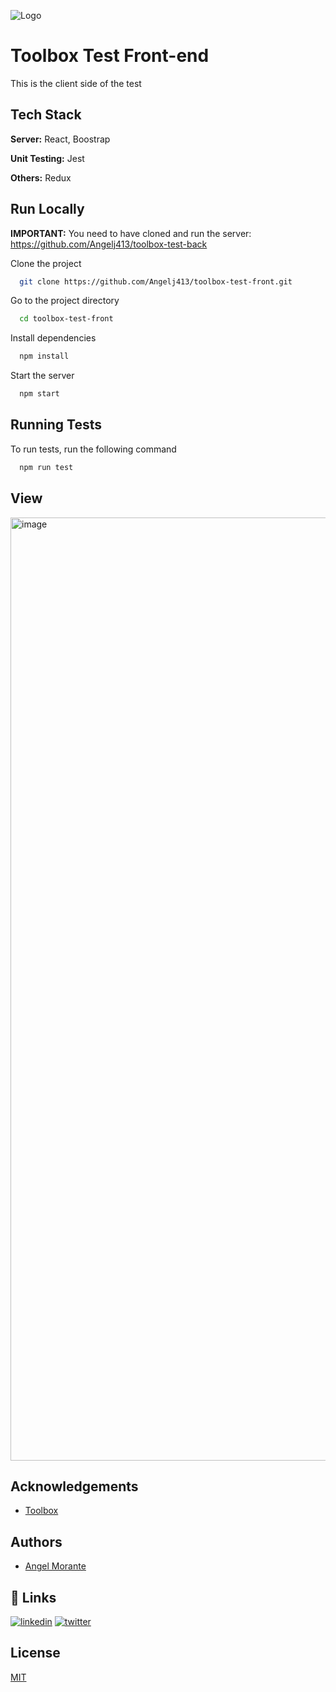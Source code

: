 
![Logo](https://media.licdn.com/dms/image/C4D0BAQHgpzIdFSF3LQ/company-logo_200_200/0/1669911798947?e=2147483647&v=beta&t=C6w3bpSchBArbbETeBSqcnMptHyWo6OnWI3knNex7E0)


# Toolbox Test Front-end

This is the client side of the test


## Tech Stack

**Server:** React, Boostrap

**Unit Testing:** Jest

**Others:** Redux


## Run Locally

**IMPORTANT:** You need to have cloned and run the server: https://github.com/Angelj413/toolbox-test-back

Clone the project

```bash
  git clone https://github.com/Angelj413/toolbox-test-front.git
```

Go to the project directory

```bash
  cd toolbox-test-front
```

Install dependencies

```bash
  npm install
```

Start the server

```bash
  npm start
```


## Running Tests

To run tests, run the following command

```bash
  npm run test
```

## View
<img width="1509" alt="image" src="https://user-images.githubusercontent.com/24698585/233446359-7159667b-c1d0-411d-847a-32b5f640c0ed.png">


## Acknowledgements

 - [Toolbox](https://www.toolboxtve.com/)


## Authors

- [Angel Morante](https://github.com/Angelj413)


## 🔗 Links
[![linkedin](https://img.shields.io/badge/linkedin-0A66C2?style=for-the-badge&logo=linkedin&logoColor=white)](https://www.linkedin.com/in/angel-jes%C3%BAs-morante-3a815b125/)
[![twitter](https://img.shields.io/badge/twitter-1DA1F2?style=for-the-badge&logo=twitter&logoColor=white)](https://twitter.com/Amorante413)


## License

[MIT](https://choosealicense.com/licenses/mit/)

